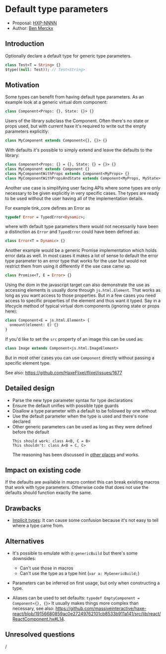 # Default type parameters

* Proposal: [HXP-NNNN](NNNN-filename.md)
* Author: [Ben Merckx](https://github.com/benmerckx)

## Introduction

Optionally declare a default type for generic type parameters.

````Haxe
class Test<T = String> {}
$type((null: Test)); // Test<String>
````

## Motivation

Some types can benefit from having default type parameters. As an example look at
a generic virtual dom component: 
````haxe
class Component<Props: {}, State: {}> {}
````
Users of the library subclass the Component. Often there's no state or props used,
but with current haxe it's required to write out the empty parameters explicitly:
````haxe
class MyComponent extends Component<{}, {}> {}
````
With defaults it's possible to simply extend and leave the defaults to the library:
````haxe
class Component<Props: {} = {}, State: {} = {}> {}
class MyComponent extends Component {}
class MyComponentWithProps extends Component<MyProps> {}
class MyComponentWithPropsAndState extends Component<MyProps, MyState> {}
````

Another use case is simplifying user facing APIs where some types are only necessary 
to be given explicitly in very specific cases. The types are ready to be used without
the user having all of the implementation details.

For example tink_core defines an Error as
````haxe
typedef Error = TypedError<Dynamic>;
````
where with default type parameters there would not necessarily have been a distinction
as `Error` and `TypedError` could have been defined as:
````haxe
class Error<T = Dynamic> {}
````

Another example would be a generic Promise implementation which holds error data as well. 
In most cases it makes a lot of sense to default the error type parameter to an error type
that works for the user but would not restrict them from using it differently if the use
case came up.
````haxe
class Promise<T, E = Error> {}
````

Using the dom in the javascript target can also demonstrate the use as accessing elements
is usually done through `js.html.Element`. That works as long as you want access to those
properties. But in a few cases you need access to specific properties of the element and
thus want it typed. Say in a lifecycle method of typical virtual dom components
(ignoring state or props here):

````haxe
class Component<E = js.html.Element> {
  onmount(element: E) {}
}
````
If you'd like to set the `src` property of an image this can be used as:
````haxe
class Image extends Component<js.html.ImageElement>
````
But in most other cases you can use `Component` directly without passing a specific element type.

See also: https://github.com/HaxeFlixel/flixel/issues/1677

## Detailed design

- Parse the new type parameter syntax for type declarations
- Ensure the default unifies with possible type guards
- Disallow a type parameter with a default to be followed by one without
- Use the default parameter when the type is used and there's none declared
- Other generic parameters can be used as long as they were defined before the default
  ````
  This should work: class A<B, C = B>
  This shouldn't: class A<B = C, C>
  ````
  The reasoning has been discussed in [other places](https://github.com/Microsoft/TypeScript/issues/2175) and works.

## Impact on existing code

If the defaults are available in macro context this can break existing macros 
that work with type parameters. Otherwise code that does not use the defaults
should function exactly the same.

## Drawbacks

- [Implicit types](https://github.com/HaxeFoundation/haxe-evolution/pull/50#issuecomment-418016806): It can cause some confusion because it's not easy to tell where a type came from.

## Alternatives

- It's possible to emulate with `@:genericBuild` but there's some downsides:
  - Can't use those in macros
  - Can't use the type as a type hint (`var a: MyGenericBuild;`)

- Parameters can be inferred on first usage, but only when constructing a type.

- Aliases can be used to set defaults: `typedef EmptyComponent = Component<{}, {}>`
It usually makes things more complex than necessary, see also: 
https://github.com/massiveinteractive/haxe-react/blob/19156680859ac0e27249762101cb8533b911a141/src/lib/react/ReactComponent.hx#L14.

## Unresolved questions

/
